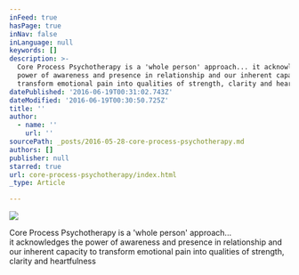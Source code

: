 ```yaml
---
inFeed: true
hasPage: true
inNav: false
inLanguage: null
keywords: []
description: >-
  Core Process Psychotherapy is a 'whole person' approach... it acknowledges the
  power of awareness and presence in relationship and our inherent capacity to
  transform emotional pain into qualities of strength, clarity and heartfulness
datePublished: '2016-06-19T00:31:02.743Z'
dateModified: '2016-06-19T00:30:50.725Z'
title: ''
author:
  - name: ''
    url: ''
sourcePath: _posts/2016-05-28-core-process-psychotherapy.md
authors: []
publisher: null
starred: true
url: core-process-psychotherapy/index.html
_type: Article

---
```

![](https://the-grid-user-content.s3-us-west-2.amazonaws.com/c24a73e0-db09-42af-8b3d-f88da3cfb53b.jpg)

Core Process Psychotherapy is a 'whole person' approach...  
it acknowledges the power of awareness and presence in relationship and  
our inherent capacity to transform emotional pain into qualities of strength, clarity and heartfulness